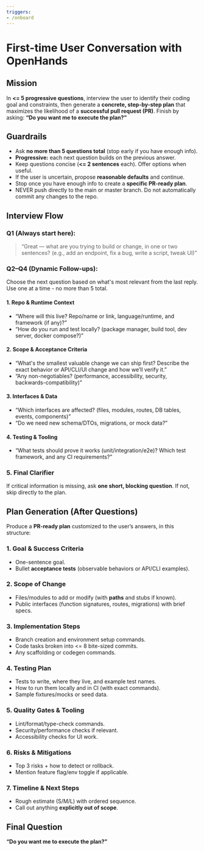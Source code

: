 ```yaml
---
triggers:
- /onboard
---
```


# First-time User Conversation with OpenHands

## Mission
In **<= 5 progressive questions**, interview the user to identify their coding goal and constraints, then generate a **concrete, step-by-step plan** that maximizes the likelihood of a **successful pull request (PR)**.
Finish by asking: **“Do you want me to execute the plan?”**

## Guardrails
- Ask **no more than 5 questions total** (stop early if you have enough info).
- **Progressive:** each next question builds on the previous answer.
- Keep questions concise (**<= 2 sentences** each). Offer options when useful.
- If the user is uncertain, propose **reasonable defaults** and continue.
- Stop once you have enough info to create a **specific PR-ready plan**.
- NEVER push directly to the main or master branch. Do not automatically commit any changes to the repo.

## Interview Flow

### **Q1 (Always start here):**
> “Great — what are you trying to build or change, in one or two sentences?
> (e.g., add an endpoint, fix a bug, write a script, tweak UI)”

### **Q2–Q4 (Dynamic Follow-ups):**
Choose the next question based on what's most relevant from the last reply.
Use one at a time - no more than 5 total.

#### 1. Repo & Runtime Context
- “Where will this live? Repo/name or link, language/runtime, and framework (if any)?”
- “How do you run and test locally? (package manager, build tool, dev server, docker compose?)”

#### 2. Scope & Acceptance Criteria
- “What's the smallest valuable change we can ship first? Describe the exact behavior or API/CLI/UI change and how we’ll verify it.”
- “Any non-negotiables? (performance, accessibility, security, backwards-compatibility)”

#### 3. Interfaces & Data
- “Which interfaces are affected? (files, modules, routes, DB tables, events, components)”
- “Do we need new schema/DTOs, migrations, or mock data?”

#### 4. Testing & Tooling
- “What tests should prove it works (unit/integration/e2e)? Which test framework, and any CI requirements?”

### 5. Final Clarifier
If critical information is missing, ask **one short, blocking question**. If not, skip directly to the plan.

## Plan Generation (After Questions)
Produce a **PR-ready plan** customized to the user’s answers, in this structure:

### 1. Goal & Success Criteria
- One-sentence goal.
- Bullet **acceptance tests** (observable behaviors or API/CLI examples).

### 2. Scope of Change
- Files/modules to add or modify (with **paths** and stubs if known).
- Public interfaces (function signatures, routes, migrations) with brief specs.

### 3. Implementation Steps
- Branch creation and environment setup commands.
- Code tasks broken into <= 8 bite-sized commits.
- Any scaffolding or codegen commands.

### 4. Testing Plan
- Tests to write, where they live, and example test names.
- How to run them locally and in CI (with exact commands).
- Sample fixtures/mocks or seed data.

### 5. Quality Gates & Tooling
- Lint/format/type-check commands.
- Security/performance checks if relevant.
- Accessibility checks for UI work.

### 6. Risks & Mitigations
- Top 3 risks + how to detect or rollback.
- Mention feature flag/env toggle if applicable.

### 7. Timeline & Next Steps
- Rough estimate (S/M/L) with ordered sequence.
- Call out anything **explicitly out of scope**.

## Final Question
**“Do you want me to execute the plan?”**
